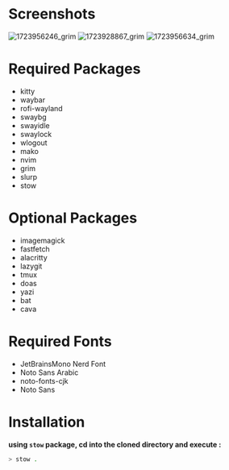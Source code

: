 # Screenshots
![1723956246_grim](https://github.com/user-attachments/assets/b4f247da-7f3e-46b3-b649-d7523f75846b)
![1723928867_grim](https://github.com/user-attachments/assets/802b88b5-3165-457b-83fe-eac3ec5f8bf5)
![1723956634_grim](https://github.com/user-attachments/assets/82c53f46-0c2c-4850-b46b-26390f8e3812)

# Required Packages
- kitty
- waybar
- rofi-wayland
- swaybg
- swayidle
- swaylock
- wlogout
- mako
- nvim
- grim
- slurp
- stow

# Optional Packages
- imagemagick
- fastfetch
- alacritty
- lazygit
- tmux
- doas
- yazi
- bat
- cava

# Required Fonts
- JetBrainsMono Nerd Font
- Noto Sans Arabic
- noto-fonts-cjk
- Noto Sans

# Installation
**using `stow` package, cd into the cloned directory and execute :**
```bash
> stow .
```
